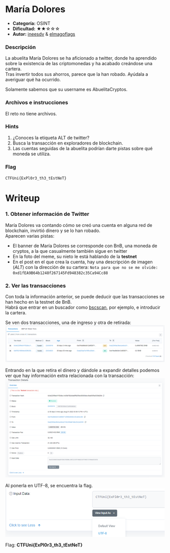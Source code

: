 # María Dolores
- **Categoría:** OSINT
- **Dificultad:** ★★☆☆☆
- **Autor:** [ineesdv](https://www.linkedin.com/in/ineesdv/) & [elmagoflags](https://twitter.com/elmagoflags)

### Descripción
La abuelita María Dolores se ha aficionado a twitter, donde ha aprendido sobre la existencia de las criptomonedas y ha acabado creándose una cartera.  
Tras invertir todos sus ahorros, parece que la han robado. Ayúdala a averiguar qué ha ocurrido.  

Solamente sabemos que su username es AbuelitaCryptos.  

### Archivos e instrucciones
El reto no tiene archivos.

### Hints
1. ¿Conoces la etiqueta ALT de twitter? 
2. Busca la transacción en exploradores de blockchain.
3. Las cuentas seguidas de la abuelita podrían darte pistas sobre qué moneda se utiliza.

### Flag
``CTFUni{ExPl0r3_th3_tEstNeT}`` 
<br>

# Writeup
### 1. Obtener información de Twitter
María Dolores va contando cómo se creó una cuenta en alguna red de blockchain, invirtió dinero y se lo han robado.  
Aparecen varias pistas:
- El banner de María Dolores se corresponde con BnB, una moneda de cryptos, a la que casualmente también sigue en twitter
- En la foto del meme, su nieto le está hablando de la **testnet**
- En el post en el que crea la cuenta, hay una descripción de imagen (*ALT*) con la dirección de su cartera: `Nota para que no se me olvide: 0xd1fEA9B64b1248f267145Fd948382c35Ca94Cc88`


### 2. Ver las transacciones
Con toda la información anterior, se puede deducir que las transacciones se han hecho en la testnet de BnB.  
Habrá que entrar en un buscador como [bscscan](https://testnet.bscscan.com), por ejemplo, e introducir la cartera.  

Se ven dos transacciones, una de ingreso y otra de retirada:  
![Transacciones cartera](images/image0.png)

Entrando en la que retira el dinero y dándole a expandir detalles podemos ver que hay información extra relacionada con la transacción:  
![Info](images/image1.png) 

Al ponerla en UTF-8, se encuentra la flag.  
![Flag](images/image2.png)

  
Flag: **CTFUni{ExPl0r3_th3_tEstNeT}**